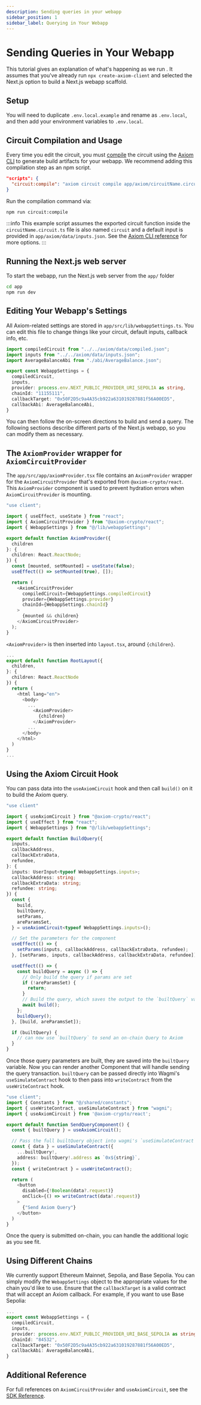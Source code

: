 ```yaml
---
description: Sending queries in your webapp
sidebar_position: 1
sidebar_label: Querying in Your Webapp
---
```


# Sending Queries in Your Webapp

This tutorial gives an explanation of what's happening as we run . It assumes that you've already run `npx create-axiom-client` and selected the Next.js option to build a Next.js webapp scaffold.

## Setup

You will need to duplicate `.env.local.example` and rename as `.env.local`, and then add your environment variables to `.env.local`.

## Circuit Compilation and Usage

Every time you edit the circuit, you must [compile](/sdk/typescript-sdk/axiom-cli#compile) the circuit using the [Axiom CLI](/sdk/typescript-sdk/axiom-cli#compile) to generate build artifacts for your webapp. We recommend adding this compilation step as an npm script.

```json title="package.json (in root directory of project)"
"scripts": {
  "circuit:compile": "axiom circuit compile app/axiom/circuitName.circuit.ts"
}
```

Run the compilation command via:

```bash npm2yarn
npm run circuit:compile
```

:::info
This example script assumes the exported circuit function inside the `circuitName.circuit.ts` file is also named `circuit` and a default input is provided in `app/axiom/data/inputs.json`. See the [Axiom CLI reference](/sdk/typescript-sdk/axiom-cli) for more options.
:::

## Running the Next.js web server

To start the webapp, run the Next.js web server from the `app/` folder

```bash npm2yarn
cd app
npm run dev
```

## Editing Your Webapp's Settings

All Axiom-related settings are stored in `app/src/lib/webappSettings.ts`. You can edit this file to change things like your circuit, default inputs, callback info, etc.

```typescript title="app/src/lib/webappSettings.ts"
import compiledCircuit from "../../axiom/data/compiled.json";
import inputs from "../../axiom/data/inputs.json";
import AverageBalanceAbi from "./abi/AverageBalance.json";

export const WebappSettings = {
  compiledCircuit,
  inputs,
  provider: process.env.NEXT_PUBLIC_PROVIDER_URI_SEPOLIA as string,
  chainId: "11155111",
  callbackTarget: "0x50F2D5c9a4A35cb922a631019287881f56A00ED5",
  callbackAbi: AverageBalanceAbi,
}
```

You can then follow the on-screen directions to build and send a query. The following sections describe different parts of the Next.js webapp, so you can modify them as necessary.

## The `AxiomProvider` wrapper for `AxiomCircuitProvider`

The `app/src/app/axiomProvider.tsx` file contains an `AxiomProvider` wrapper for the `AxiomCircuitProvider` that's exported from `@axiom-crypto/react`. This `AxiomProvider` component is used to prevent hydration errors when `AxiomCircuitProvider` is mounting.

```typescript title="app/src/app/axiomProvider.tsx"
"use client";

import { useEffect, useState } from "react";
import { AxiomCircuitProvider } from "@axiom-crypto/react";
import { WebappSettings } from "@/lib/webappSettings";

export default function AxiomProvider({
  children
}: {
  children: React.ReactNode;
}) {
  const [mounted, setMounted] = useState(false);
  useEffect(() => setMounted(true), []);

  return (
    <AxiomCircuitProvider
      compiledCircuit={WebappSettings.compiledCircuit}
      provider={WebappSettings.provider}
      chainId={WebappSettings.chainId}
    >
      {mounted && children}
    </AxiomCircuitProvider>
  );
}
```

`<AxiomProvider>` is then inserted into `layout.tsx`, around `{children}`.

```typescript title="app/src/app/layout.tsx"
...
export default function RootLayout({
  children,
}: {
  children: React.ReactNode
}) {
  return (
    <html lang="en">
      <body>
        ...
          <AxiomProvider>
            {children}
          </AxiomProvider>
        ...
      </body>
    </html>
  )
}
...
```

## Using the Axiom Circuit Hook

You can pass data into the `useAxiomCircuit` hook and then call `build()` on it to build the Axiom query. 

```typescript title="app/src/app/components/BuildQuery.tsx"
"use client"

import { useAxiomCircuit } from "@axiom-crypto/react";
import { useEffect } from "react";
import { WebappSettings } from "@/lib/webappSettings";

export default function BuildQuery({
  inputs,
  callbackAddress,
  callbackExtraData,
  refundee,
}: {
  inputs: UserInput<typeof WebappSettings.inputs>;
  callbackAddress: string;
  callbackExtraData: string;
  refundee: string;
}) {
  const {
    build,
    builtQuery,
    setParams,
    areParamsSet,
  } = useAxiomCircuit<typeof WebappSettings.inputs>();

  // Set the parameters for the component
  useEffect(() => {
    setParams(inputs, callbackAddress, callbackExtraData, refundee);
  }, [setParams, inputs, callbackAddress, callbackExtraData, refundee]);

  useEffect(() => {
    const buildQuery = async () => {
      // Only build the query if params are set
      if (!areParamsSet) {
        return;
      }
      // Build the query, which saves the output to the `builtQuery` variable
      await build();
    };
    buildQuery();
  }, [build, areParamsSet]);

  if (builtQuery) {
    // can now use `builtQuery` to send an on-chain Query to Axiom
  }
}
```

Once those query parameters are built, they are saved into the `builtQuery` variable. Now you can render another Component that will handle sending the query transaction. `builtQuery` can be passed directly into Wagmi's `useSimulateContract` hook to then pass into `writeContract` from the `useWriteContract` hook.

```typescript title="app/src/app/components/SendQuery.tsx"
"use client";
import { Constants } from "@/shared/constants";
import { useWriteContract, useSimulateContract } from "wagmi";
import { useAxiomCircuit } from '@axiom-crypto/react';

export default function SendQueryComponent() {
  const { builtQuery } = useAxiomCircuit();

  // Pass the full builtQuery object into wagmi's `useSimulateContract`
  const { data } = useSimulateContract({
    ...builtQuery!,
    address: builtQuery!.address as `0x${string}`,
  });
  const { writeContract } = useWriteContract();

  return (
    <button
      disabled={!Boolean(data?.request)}
      onClick={() => writeContract(data!.request)}
    >
      {"Send Axiom Query"}
    </button>
  )
}
```

Once the query is submitted on-chain, you can handle the additional logic as you see fit.

## Using Different Chains

We currently support Ethereum Mainnet, Sepolia, and Base Sepolia. You can simply modify the `WebappSettings` object to the appropriate values for the chain you'd like to use. Ensure that the `callbackTarget` is a valid contract that will accept an Axiom callback. For example, if you want to use Base Sepolia:

```typescript title="app/src/lib/webappSettings.ts"
...
export const WebappSettings = {
  compiledCircuit,
  inputs,
  provider: process.env.NEXT_PUBLIC_PROVIDER_URI_BASE_SEPOLIA as string,
  chainId: "84532",
  callbackTarget: "0x50F2D5c9a4A35cb922a631019287881f56A00ED5",
  callbackAbi: AverageBalanceAbi,
}
```

## Additional Reference

For full references on `AxiomCircuitProvider` and `useAxiomCircuit`, see the [SDK Reference](/sdk/react-sdk/axiom-react.md).

